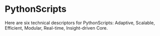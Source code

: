 # PythonScripts
Here are six technical descriptors for PythonScripts: Adaptive, Scalable, Efficient, Modular, Real-time, Insight-driven Core.
